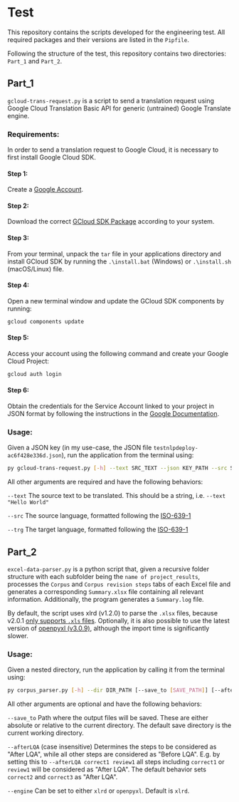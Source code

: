 # Test
This repository contains the scripts developed for the engineering test.
All required packages and their versions are listed in the `Pipfile`.

Following the structure of the test, this repository contains two directories: `Part_1` and `Part_2`.

## Part_1
`gcloud-trans-request.py` is a script to send a translation request using Google Cloud Translation Basic API for generic (untrained) Google Translate engine.

### Requirements:
In order to send a translation request to Google Cloud, it is necessary to first install Google Cloud SDK. 
#### Step 1:
Create a [Google Account](cloud.google.com).
#### Step 2:
Download the correct [GCloud SDK Package](https://cloud.google.com/sdk/docs/downloads-versioned-archives#installation_instructions) according to your system.
#### Step 3:
From your terminal, unpack the `tar` file in your applications directory and install GCloud SDK by running the `.\install.bat` (Windows) or `.\install.sh` (macOS/Linux) file.
#### Step 4:
Open a new terminal window and update the GCloud SDK components by running:

```bash
gcloud components update
```

#### Step 5:
Access your account using the following command and create your Google Cloud Project:
```bash
gcloud auth login
```


#### Step 6:
Obtain the credentials for the Service Account linked to your project in JSON format by following the instructions in the [Google Documentation](https://cloud.google.com/docs/authentication/getting-started).


### Usage:
Given a JSON key (in my use-case, the JSON file `testnlpdeploy-ac6f428e336d.json`), run the application from the terminal using:

```bash
py gcloud-trans-request.py [-h] --text SRC_TEXT --json KEY_PATH --src SRC_LANG --trg TRG_LANG
```

All other arguments are required and have the following behaviors:

`--text` The source text to be translated. This should be a string, i.e. `--text "Hello World"`

`--src` The source language, formatted following the [ISO-639-1](https://cloud.google.com/translate/docs/languages)

`--trg` The target language, formatted following the [ISO-639-1](https://cloud.google.com/translate/docs/languages)

## Part_2
`excel-data-parser.py` is a python script that, given a recursive folder structure with each subfolder being the `name of project_results`, processes the `Corpus` and `Corpus revision steps` tabs of each Excel file and generates a corresponding `Summary.xlsx` file containing all relevant information. Additionally, the program generates a `Summary.log` file.

By default, the script uses xlrd (v1.2.0) to parse the `.xlsx` files, because v2.0.1 [only supports `.xls` files](https://xlrd.readthedocs.io/en/latest/).
Optionally, it is also possible to use the latest version of [openpyxl (v3.0.9)](https://openpyxl.readthedocs.io/en/stable/), although the import time is significantly slower.

### Usage:
Given a nested directory, run the application by calling it from the terminal using:

```bash
py corpus_parser.py [-h] --dir DIR_PATH [--save_to [SAVE_PATH]] [--afterLQA [AFTER_LQA [AFTER_LQA ...]]]
```

All other arguments are optional and have the following behaviors:

`--save_to` Path where the output files will be saved. These are either absolute or relative to the current directory. The default save directory is the current working directory.

`--afterLQA` (case insensitive) Determines the steps to be considered as "After LQA", while all other steps are considered as "Before LQA".  E.g. by setting this to `--afterLQA correct1 review1` all steps including `correct1` or `review1` will be considered as "After LQA". The default behavior sets `correct2` and `correct3` as "After LQA".

`--engine` Can be set to either `xlrd` or `openpyxl`. Default is `xlrd`.
  
